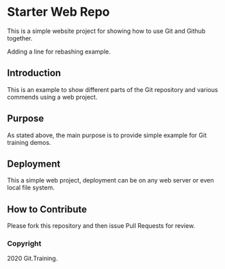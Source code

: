 # Starter Web Repo

This is a simple website project for showing how to use Git and Github together.

Adding a line for rebashing example.

## Introduction
This is an example to show different parts of the Git repository and various commends using a web project.
## Purpose

As stated above, the main purpose is to provide simple example for Git training demos.

## Deployment

This a simple web project, deployment can be on any web server or even local file system.

## How to Contribute

Please fork this repository and then issue Pull Requests for review.

### Copyright
2020 Git.Training.
